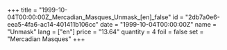 +++
title = "1999-10-04T00:00:00Z_Mercadian_Masques_Unmask_[en]_false"
id = "2db7a0e6-eea5-4fa6-ac14-401411b106cc"
date = "1999-10-04T00:00:00Z"
name = "Unmask"
lang = ["en"]
price = "13.64"
quantity = 4
foil = false
set = "Mercadian Masques"
+++
